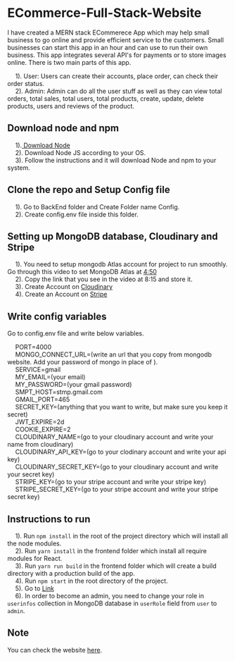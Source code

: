 # ECommerce-Full-Stack-Website

I have created a MERN stack ECommerece App which may help small business to go online and provide efficient service to the customers. Small businesses can start this app in an hour and can use to run their own business. This app integrates several API's for payments or to store images online. There is two main parts of this app.

 &emsp; 1). User: Users can create their accounts, place order, can check their order         status. </br >
 &emsp; 2). Admin: Admin can do all the user stuff as well as they can view total orders,     total sales, total users, total products, create, update, delete products, users and reviews of the product.

## Download node and npm

 &emsp; 1).<a href="https://nodejs.org/en/download/" target="_blank"> Download Node</a> <br />
 &emsp; 2). Download Node JS according to your OS. <br />
 &emsp; 3). Follow the instructions and it will download Node and npm to your system. <br />
  
## Clone the repo and Setup Config file

 &emsp; 1). Go to BackEnd folder and Create Folder name Config. <br />
 &emsp; 2). Create config.env file inside this folder. <br />

## Setting up MongoDB database, Cloudinary and Stripe

  &emsp; 1). You need to setup mongodb Atlas account for project to run smoothly. Go through   this video to set MongoDB Atlas at <a href="https://www.youtube.com/watch?v=OuCrHynro0w&list=PLurIMwd6GdCj_VlnKVceR66Sxfcb37VU8&index=5" target="_blank">4:50</a> <br />
  &emsp; 2). Copy the link that you see in the video at 8:15 and store it. <br /> 
  &emsp; 3). Create Account on <a href="https://cloudinary.com/" target="_blank">Cloudinary</a> <br />
 &emsp;  4). Create an Account on <a href="https://stripe.com/en-gb-ca" target="_blank">Stripe</a> <br />
  
## Write config variables

Go to config.env file and write below variables.

  &emsp; PORT=4000 <br />
 &emsp;  MONGO_CONNECT_URL=(write an url that you copy from mongodb website. Add your password of mongo in place of <password>).<br />
  &emsp; SERVICE=gmail<br />
  &emsp; MY_EMAIL=(your email)<br />
  &emsp; MY_PASSWORD=(your gmail password)<br />
  &emsp; SMPT_HOST=stmp.gmail.com<br />
  &emsp; GMAIL_PORT=465<br />
  &emsp; SECRET_KEY=(anything that you want to write, but make sure you keep it secret)<br />
  &emsp; JWT_EXPIRE=2d<br />
  &emsp; COOKIE_EXPIRE=2<br />
  &emsp; CLOUDINARY_NAME=(go to your cloudinary account and write your name from cloudinary)<br />
  &emsp; CLOUDINARY_API_KEY=(go to your clodinary account and write your api key)<br />
  &emsp; CLOUDINARY_SECRET_KEY=(go to your cloudinary account and write your secret key)<br />
  &emsp; STRIPE_KEY=(go to your stripe account and write your stripe key)<br />
  &emsp; STRIPE_SECRET_KEY=(go to your stripe account and write your stripe secret key)<br />

## Instructions to run

  &emsp; 1). Run `npm install` in the root of the project directory which will install all the node modules. <br />
  &emsp; 2). Run `yarn install` in the frontend folder which install all require modules for React. <br />
  &emsp; 3). Run `yarn run build` in the frontend folder which will create a build directory with a production build of the app. <br />
  &emsp; 4). Run `npm start` in the root directory of the project. <br />
  &emsp; 5). Go to <a href="http://localhost:4000/" target="_blank">Link</a> <br />
  &emsp; 6). In order to become an admin, you need to change your role in `userinfos` collection in MongoDB database in `userRole` field from `user` to `admin`.
  
## Note
  
  You can check the website <a href="https://e-commerce-e-shop.herokuapp.com/" target="_blank">here</a>.
